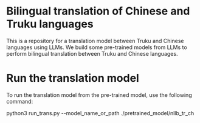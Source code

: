# Bilingual translation of Chinese and Truku languages
This is a repository for a translation model between Truku and Chinese languages using LLMs. We build some pre-trained models from LLMs to perform bilingual translation between Truku and Chinese languages.

# Run the translation model
To run the translation model from the pre-trained model, use the following command:

python3 run_trans.py --model_name_or_path ./pretrained_model/nllb_tr_ch

